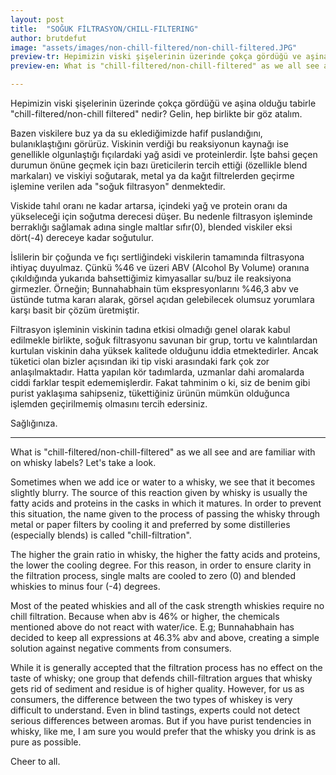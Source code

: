 ```yaml
---
layout: post
title:  "SOĞUK FİLTRASYON/CHILL-FILTERING"
author: brutdefut
image: "assets/images/non-chill-filtered/non-chill-filtered.JPG"
preview-tr: Hepimizin viski şişelerinin üzerinde çokça gördüğü ve aşina olduğu tabirle "chill-filtered/non-chill filtered" nedir?       
preview-en: What is "chill-filtered/non-chill-filtered" as we all see and are familiar with on whisky labels? 

---
```


Hepimizin viski şişelerinin üzerinde çokça gördüğü ve aşina olduğu tabirle "chill-filtered/non-chill filtered" nedir? Gelin, hep birlikte bir göz atalım.  

Bazen viskilere buz ya da su eklediğimizde hafif puslandığını, bulanıklaştığını görürüz. Viskinin verdiği bu reaksiyonun kaynağı ise genellikle olgunlaştığı fıçılardaki yağ asidi ve proteinlerdir. İşte bahsi geçen durumun önüne geçmek için bazı üreticilerin tercih ettiği (özellikle blend markaları) ve viskiyi soğutarak, metal ya da kağıt filtrelerden geçirme işlemine verilen ada "soğuk filtrasyon" denmektedir.  

Viskide tahıl oranı ne kadar artarsa, içindeki yağ ve protein oranı da yükseleceği için soğutma derecesi düşer. Bu nedenle filtrasyon işleminde berraklığı sağlamak adına single maltlar sıfır(0), blended viskiler eksi dört(-4) dereceye kadar soğutulur.  

İslilerin bir çoğunda ve fıçı sertliğindeki viskilerin tamamında filtrasyona ihtiyaç duyulmaz. Çünkü %46 ve üzeri ABV (Alcohol By Volume) oranına çıkıldığında yukarıda bahsettiğimiz kimyasallar su/buz ile reaksiyona girmezler. Örneğin; Bunnahabhain tüm ekspresyonlarını %46,3 abv ve üstünde tutma kararı alarak, görsel açıdan gelebilecek olumsuz yorumlara karşı basit bir çözüm üretmiştir.  

Filtrasyon işleminin viskinin tadına etkisi olmadığı genel olarak kabul edilmekle birlikte, soğuk filtrasyonu savunan bir grup, tortu ve kalıntılardan kurtulan viskinin daha yüksek kalitede olduğunu iddia etmektedirler. Ancak tüketici olan bizler açısından iki tip viski arasındaki fark çok zor anlaşılmaktadır. Hatta yapılan kör tadımlarda, uzmanlar dahi aromalarda ciddi farklar tespit edememişlerdir. Fakat tahminim o ki, siz de benim gibi purist yaklaşıma sahipseniz, tükettiğiniz ürünün mümkün olduğunca işlemden geçirilmemiş olmasını tercih edersiniz.  

Sağlığınıza.  
 
-----------------------------------------------

<p id="english"></p>

What is "chill-filtered/non-chill-filtered" as we all see and are familiar with on whisky labels? Let's take a look.  

Sometimes when we add ice or water to a whisky, we see that it becomes slightly blurry. The source of this reaction given by whisky is usually the fatty acids and proteins in the casks in which it matures. In order to prevent this situation, the name given to the process of passing the whisky through metal or paper filters by cooling it and preferred by some distilleries (especially blends) is called "chill-filtration".  

The higher the grain ratio in whisky, the higher the fatty acids and proteins, the lower the cooling degree. For this reason, in order to ensure clarity in the filtration process, single malts are cooled to zero (0) and blended whiskies to minus four (-4) degrees.  

Most of the peated whiskies and all of the cask strength whiskies require no chill filtration. Because when abv is 46% or higher, the chemicals mentioned above do not react with water/ice. E.g; Bunnahabhain has decided to keep all expressions at 46.3% abv and above, creating a simple solution against negative comments from consumers.  

While it is generally accepted that the filtration process has no effect on the taste of whisky; one group that defends chill-filtration argues that whisky gets rid of sediment and residue is of higher quality. However, for us as consumers, the difference between the two types of whiskey is very difficult to understand. Even in blind tastings, experts could not detect serious differences between aromas. But if you have purist tendencies in whisky, like me, I am sure you would prefer that the whisky you drink is as pure as possible.

Cheer to all.           
  
